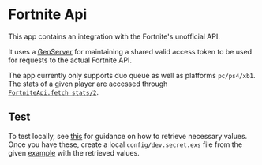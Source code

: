 # Fortnite Api
This app contains an integration with the Fortnite's unofficial API.

It uses a [GenServer](lib/fortnite_api/access_server.ex) for maintaining a shared
valid access token to be used for requests to the actual Fortnite API.

The app currently only supports duo queue as well as platforms `pc/ps4/xb1`. 
The stats of a given player are accessed through [`FortniteApi.fetch_stats/2`](lib/fortnite_api.ex#L88-L102).

## Test
To test locally, see [this](https://github.com/qlaffont/fortnite-api/blob/master/README.md#init) for guidance on how to retrieve necessary values. Once you have these, create a local `config/dev.secret.exs` file from the given [example](config/dev.secret.example.exs) with the retrieved values.
